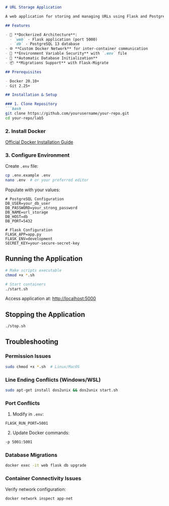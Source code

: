 ```markdown
# URL Storage Application

A web application for storing and managing URLs using Flask and PostgreSQL, deployed via Docker containers.

## Features

- 🐳 **Dockerized Architecture**:
  - `web` - Flask application (port 5000)
  - `db` - PostgreSQL 13 database
- 🌐 **Custom Docker Network** for inter-container communication
- 🔐 **Environment Variable Security** with `.env` file
- 🔄 **Automatic Database Initialization**
- 📦 **Migrations Support** with Flask-Migrate

## Prerequisites

- Docker 20.10+
- Git 2.25+

## Installation & Setup

### 1. Clone Repository
```bash
git clone https://github.com/yourusername/your-repo.git
cd your-repo/lab5
```

### 2. Install Docker
[Official Docker Installation Guide](https://docs.docker.com/get-docker/)

### 3. Configure Environment
Create `.env` file:
```bash
cp .env.example .env
nano .env  # or your preferred editor
```

Populate with your values:
```env
# PostgreSQL Configuration
DB_USER=your_db_user
DB_PASSWORD=your_strong_password
DB_NAME=url_storage
DB_HOST=db
DB_PORT=5432

# Flask Configuration
FLASK_APP=app.py
FLASK_ENV=development
SECRET_KEY=your-secure-secret-key
```

## Running the Application
```bash
# Make scripts executable
chmod +x *.sh

# Start containers
./start.sh
```
Access application at: [http://localhost:5000](http://localhost:5000)

## Stopping the Application
```bash
./stop.sh
```

## Troubleshooting

### Permission Issues
```bash
sudo chmod +x *.sh  # Linux/MacOS
```

### Line Ending Conflicts (Windows/WSL)
```bash
sudo apt-get install dos2unix && dos2unix start.sh
```

### Port Conflicts
1. Modify in `.env`:
```env
FLASK_RUN_PORT=5001
```
2. Update Docker commands:
```bash
-p 5001:5001
```

### Database Migrations
```bash
docker exec -it web flask db upgrade
```

### Container Connectivity Issues
Verify network configuration:
```bash
docker network inspect app-net
```
